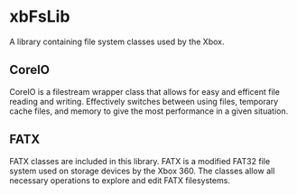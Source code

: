 xbFsLib
=======

A library containing file system classes used by the Xbox.

CoreIO
--------
CoreIO is a filestream wrapper class that allows for easy and efficent
file reading and writing. Effectively switches between using files, 
temporary cache files, and memory to give the most performance in a
given situation.

FATX
--------
FATX classes are included in this library. FATX is a modified FAT32
file system used on storage devices by the Xbox 360. The classes
allow all necessary operations to explore and edit FATX filesystems.
